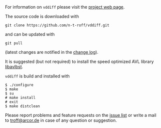 For information on `vddiff` please visit the
[project web page](http://n-t-roff.github.io/vddiff).

The source code is downloaded with
```
git clone https://github.com/n-t-roff/vddiff.git
```
and can be updated with
```
git pull
```
(latest changes are notified in the
[change log](https://github.com/n-t-roff/vddiff/commits/master)).

It is suggested (but not required) to install
the speed optimized AVL library
[libavlbst](https://github.com/n-t-roff/libavlbst).

`vddiff` is build and installed with
```
$ ./configure
$ make
$ su
# make install
# exit
$ make distclean
```
Please report problems and feature requests on the
[issue list](https://github.com/n-t-roff/vddiff/issues)
or write a mail to troff@arcor.de
in case of any question or suggestion.
